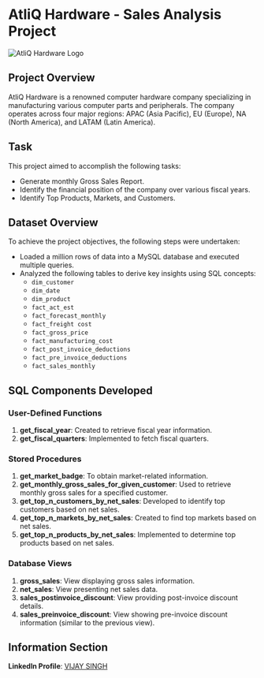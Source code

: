 # AtliQ Hardware - Sales Analysis Project

![AtliQ Hardware Logo]( https://media.licdn.com/dms/image/C4D0BAQGbP1rKTsdruw/company-logo_200_200/0/1630545236414?e=2147483647&v=beta&t=YiJe-qqti4oMosazls7BI0CzChwaBhaaC6aDXY1KdTk )

## Project Overview

AtliQ Hardware is a renowned computer hardware company specializing in manufacturing various computer parts and peripherals. The company operates across four major regions: APAC (Asia Pacific), EU (Europe), NA (North America), and LATAM (Latin America).

## Task

This project aimed to accomplish the following tasks:
- Generate monthly Gross Sales Report.
- Identify the financial position of the company over various fiscal years.
- Identify Top Products, Markets, and Customers.

## Dataset Overview

To achieve the project objectives, the following steps were undertaken:
- Loaded a million rows of data into a MySQL database and executed multiple queries.
- Analyzed the following tables to derive key insights using SQL concepts:
  - `dim_customer`
  - `dim_date`
  - `dim_product`
  - `fact_act_est`
  - `fact_forecast_monthly`
  - `fact_freight cost`
  - `fact_gross_price`
  - `fact_manufacturing_cost`
  - `fact_post_invoice_deductions`
  - `fact_pre_invoice_deductions`
  - `fact_sales_monthly`

## SQL Components Developed

### User-Defined Functions
1. **get_fiscal_year**: Created to retrieve fiscal year information.
2. **get_fiscal_quarters**: Implemented to fetch fiscal quarters.

### Stored Procedures
1. **get_market_badge**: To obtain market-related information.
2. **get_monthly_gross_sales_for_given_customer**: Used to retrieve monthly gross sales for a specified customer.
3. **get_top_n_customers_by_net_sales**: Developed to identify top customers based on net sales.
4. **get_top_n_markets_by_net_sales**: Created to find top markets based on net sales.
5. **get_top_n_products_by_net_sales**: Implemented to determine top products based on net sales.

### Database Views
1. **gross_sales**: View displaying gross sales information.
2. **net_sales**: View presenting net sales data.
3. **sales_postinvoice_discount**: View providing post-invoice discount details.
4. **sales_preinvoice_discount**: View showing pre-invoice discount information (similar to the previous view).

## Information Section

**LinkedIn Profile**: [VIJAY SINGH ]( https://www.linkedin.com/in/vijay-singh-456a63285/)
